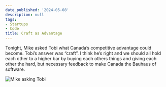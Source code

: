 ```yaml
---
date_published: '2024-05-08'
description: null
tags:
- Startups
- Code
title: Craft as Advantage
---
```


Tonight, Mike asked Tobi what Canada’s competitive advantage could become. Tobi’s answer was “craft”. I think he’s right and we should all hold each other to a higher bar by buying each others things and giving each other the hard, but necessary feedback to make Canada the Bauhaus of software.

![Mike asking Tobi](https://davidhariri.micro.blog/uploads/2024/5c6dbe06c5.jpg)